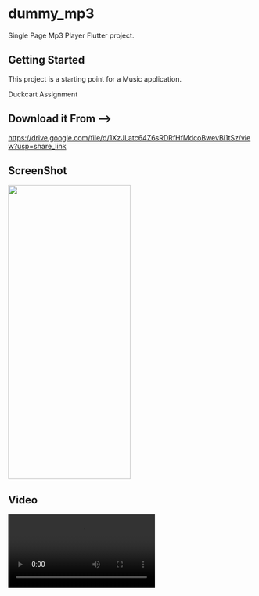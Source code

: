 # dummy_mp3

Single Page Mp3 Player Flutter project.

## Getting Started

This project is a starting point for a Music application.

Duckcart Assignment

## Download it From -->

 https://drive.google.com/file/d/1XzJLatc64Z6sRDRfHfMdcoBwevBi1tSz/view?usp=share_link
 
 ## ScreenShot
 
  <img src="https://user-images.githubusercontent.com/97884033/206364978-fa802f5d-dfea-4bf7-be88-d7e89281960b.jpg" width="250" height="600"/>


## Video 

<video controls>
  <source src="https://user-images.githubusercontent.com/97884033/206366567-126b093e-a56a-4cf3-91f4-e9fcc393f25f.mp4" type="video/mp4">
 <source src="https://user-images.githubusercontent.com/97884033/206366567-126b093e-a56a-4cf3-91f4-e9fcc393f25f.mp4" type="video/ogg">
</video>


